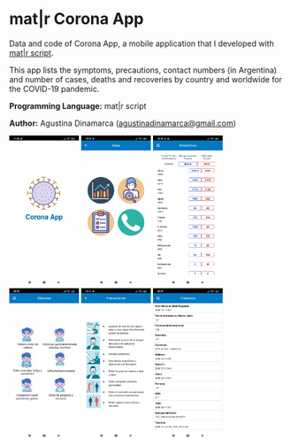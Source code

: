 # mat|r Corona App
Data and code of Corona App, a mobile application that I developed with [mat|r script](https://www.matrproject.com/).

This app lists the symptoms, precautions, contact numbers (in Argentina) and number of cases, deaths and recoveries by country and worldwide for the COVID-19 pandemic.

**Programming Language:** mat|r script

**Author:** Agustina Dinamarca (agustinadinamarca@gmail.com)

<img src="Images/img-1.jpg" width="25%" height="25%">
<img src="Images/img-2.jpg" width="25%" height="25%">
<img src="Images/img-3.jpg" width="25%" height="25%">
<img src="Images/img-4.jpg" width="25%" height="25%">
<img src="Images/img-5.jpg" width="25%" height="25%">
<img src="Images/img-6.jpg" width="25%" height="25%">
